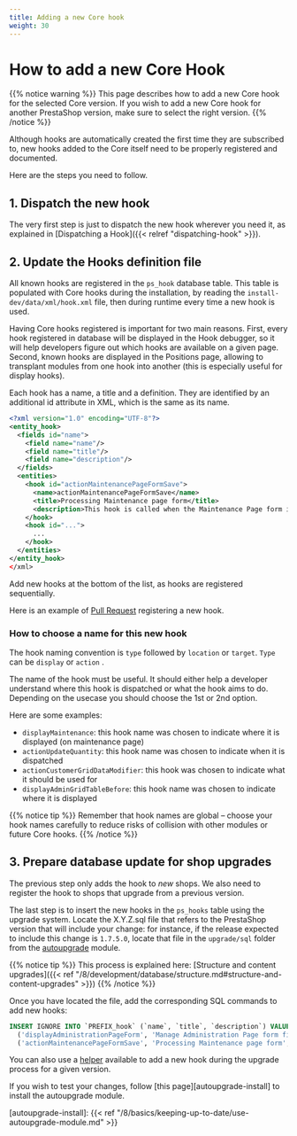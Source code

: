 ```yaml
---
title: Adding a new Core hook
weight: 30
---
```


# How to add a new Core Hook

{{% notice warning %}}
This page describes how to add a new Core hook for the selected Core version. If you wish to add a new Core hook for another PrestaShop version, make sure to select the right version.
{{% /notice %}}

Although hooks are automatically created the first time they are subscribed to, new hooks added to the Core itself need to be properly registered and documented.

Here are the steps you need to follow.

## 1. Dispatch the new hook

The very first step is just to dispatch the new hook wherever you need it, as explained in [Dispatching a Hook]({{< relref "dispatching-hook" >}}).

## 2. Update the Hooks definition file

All known hooks are registered in the `ps_hook` database table. This table is populated with Core hooks during the installation, by reading the `install-dev/data/xml/hook.xml` file, then during runtime every time a new hook is used.

Having Core hooks registered is important for two main reasons. First, every hook registered in database will be displayed in the Hook debugger, so it will help developers figure out which hooks are available on a given page. Second, known hooks are displayed in the Positions page, allowing to transplant modules from one hook into another (this is especially useful for display hooks). 

Each hook has a name, a title and a definition. They are identified by an additional id attribute in XML, which is the same as its name.

```xml
<?xml version="1.0" encoding="UTF-8"?>
<entity_hook>
  <fields id="name">
    <field name="name"/>
    <field name="title"/>
    <field name="description"/>
  </fields>
  <entities>
    <hook id="actionMaintenancePageFormSave">
      <name>actionMaintenancePageFormSave</name>
      <title>Processing Maintenance page form</title>
      <description>This hook is called when the Maintenance Page form is processed</description>
    </hook>
    <hook id="...">
      ...
    </hook>
  </entities>
</entity_hook>
</xml>
```

Add new hooks at the bottom of the list, as hooks are registered sequentially.

Here is an example of [Pull Request][example-pr-add-hook-xml] registering a new hook.

### How to choose a name for this new hook

The hook naming convention is `type` followed by `location` or `target`. `Type` can be `display` or `action` .

The name of the hook must be useful. It should either help a developer understand where this hook is dispatched or what the hook aims to do. Depending on the usecase you should choose the 1st or 2nd option.

Here are some examples:
- `displayMaintenance`: this hook name was chosen to indicate where it is displayed (on maintenance page)
- `actionUpdateQuantity`: this hook name was chosen to indicate when it is dispatched
- `actionCustomerGridDataModifier`: this hook was chosen to indicate what it should be used for
- `displayAdminGridTableBefore`: this hook name was chosen to indicate where it is displayed

{{% notice tip %}}
Remember that hook names are global – choose your hook names carefully to reduce risks of collision with other modules or future Core hooks.
{{% /notice %}}

## 3. Prepare database update for shop upgrades

The previous step only adds the hook to _new_ shops. We also need to register the hook to shops that upgrade from a previous version.

The last step is to insert the new hooks in the `ps_hooks` table using the upgrade system. Locate the X.Y.Z.sql file that refers to the PrestaShop version that will include your change: for instance, if the release expected to include this change is `1.7.5.0`, locate that file in the `upgrade/sql` folder from the [autoupgrade](https://github.com/PrestaShop/autoupgrade) module.

{{% notice tip %}}
This process is explained here: [Structure and content upgrades]({{< ref "/8/development/database/structure.md#structure-and-content-upgrades" >}})
{{% /notice %}}

Once you have located the file, add the corresponding SQL commands to add new hooks:

```sql
INSERT IGNORE INTO `PREFIX_hook` (`name`, `title`, `description`) VALUES
  ('displayAdministrationPageForm', 'Manage Administration Page form fields', 'This hook adds, update or remove fields of the Administration Page form'),
  ('actionMaintenancePageFormSave', 'Processing Maintenance page form', 'This hook is called when the Maintenance Page form is processed');
```

You can also use a [helper](https://github.com/PrestaShop/autoupgrade/pull/577/files) available to add a new hook during the upgrade process for a given version.

If you wish to test your changes, follow [this page][autoupgrade-install] to install the autoupgrade module.

[example-pr-add-hook-xml]: https://github.com/PrestaShop/PrestaShop/pull/34431/files#diff-83f4085b0cf6d3684a214fdffee7ec16b2f967d60a2674a7d4a536a2898eee26
[autoupgrade-install]: {{< ref "/8/basics/keeping-up-to-date/use-autoupgrade-module.md" >}}
